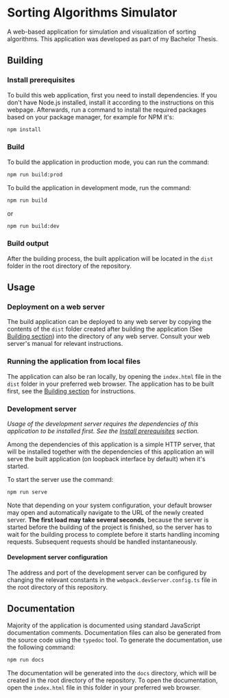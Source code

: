# Sorting Algorithms Simulator

A web-based application for simulation and visualization of sorting algorithms.
This application was developed as part of my Bachelor Thesis.

## Building

### Install prerequisites

To build this web application, first you need to install dependencies.
If you don't have Node.js installed, install it according to the instructions on this webpage.
Afterwards, run a command to install the required packages based on your package manager, for example for NPM it's:

```sh
npm install
```

### Build

To build the application in production mode, you can run the command:

```sh
npm run build:prod
```

To build the application in development mode, run the command:

```sh
npm run build
```

or

```sh
npm run build:dev
```

### Build output

After the building process, the built application will be located in the `dist` folder in the root directory of the repository.

## Usage

### Deployment on a web server

The build application can be deployed to any web server by copying the contents of the `dist` folder created after building the application (See [Building section](#building)) into the directory of any web server. Consult your web server's manual for relevant instructions.

### Running the application from local files

The application can also be ran locally, by opening the `index.html` file in the `dist` folder in your preferred web browser. The application has to be built first, see the [Building section](#building) for instructions.

### Development server

*Usage of the development server requires the dependencies of this application to be installed first. See the [Install prerequisites](#install-prerequisites) section.*

Among the dependencies of this application is a simple HTTP server, that will be installed together with the dependencies of this application an will serve the built application (on loopback interface by default) when it's started.

To start the server use the command:

```sh
npm run serve
```

Note that depending on your system configuration, your default browser may open and automatically navigate to the URL of the newly created server.
**The first load may take several seconds**, because the server is started before the building of the project is finished, so the server has to wait for the building process
to complete before it starts handling incoming requests. Subsequent requests should be handled instantaneously.

#### Development server configuration

The address and port of the development server can be configured by changing the relevant constants in the `webpack.devServer.config.ts` file in the root directory of this repository.

## Documentation

Majority of the application is documented using standard JavaScript documentation comments. Documentation files can also be generated from the source code using the `typedoc` tool. To generate the documentation, use the following command:

```sh
npm run docs
```

The documentation will be generated into the `docs` directory, which will be created in the root directory of the repository. To open the documentation, open the `index.html` file in this folder in your preferred web browser.
